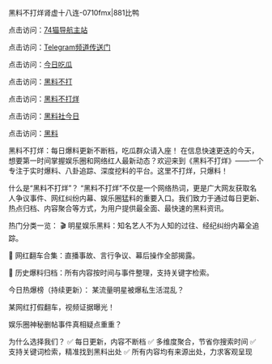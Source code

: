 黑料不打烊肾虚十八连-0710fmx|881比鸭

点击访问：<a href="https://74mao.com/">74猫导航主站</a>

点击访问：<a href="https://74mao.com/">Telegram频道传送门</a>

点击访问：<a href="https://heiliaoryrhyu.pages.dev">今日吃瓜</a>

点击访问：<a href="https://heiliaox6jgh3.pages.dev">黑料不打</a>

点击访问：<a href="https://heiliaokof3cy.pages.dev">黑料不打烊</a>

点击访问：<a href="https://heiliaotlyq53.pages.dev">黑料社今日</a>

点击访问：<a href="https://heiliao3gvg9x.pages.dev">黑料</a>


黑料不打烊：每日爆料更新不断档，吃瓜群众请入座！
在信息快速更迭的今天，想要第一时间掌握娱乐圈和网络红人最新动态？欢迎来到《黑料不打烊》——一个专注于实时爆料、八卦追踪、深度挖料的平台。这里不打烊，只爆料！

什么是“黑料不打烊”？
“黑料不打烊”不仅是一个网络热词，更是广大网友获取名人争议事件、网红纠纷内幕、娱乐圈猛料的重要入口。我们致力于通过每日更新、热点归档、内容聚合等方式，为用户提供最全面、最快速的黑料资讯。

热门分类一览：
🎬 明星娱乐黑料：知名艺人不为人知的过往、经纪纠纷内幕全追踪。

📸 网红翻车合集：直播事故、言行争议、幕后操作全部揭露。

📂 历史爆料归档：所有内容按时间与事件整理，支持关键字检索。

今日热爆榜（持续更新）：
某流量明星被爆私生活混乱？

某网红打假翻车，视频证据曝光！

娱乐圈神秘删帖事件真相疑点重重？

为什么选择我们？
✅ 每日更新，内容不断档
✅ 多维度聚合，节省你搜索时间
✅ 支持关键词检索，精准找到黑料出处
✅ 所有内容均有来源出处，力求客观呈现

